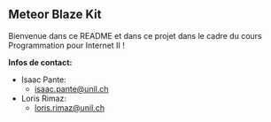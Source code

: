 <h2> Meteor Blaze Kit </h2>
<p> 
  Bienvenue dans ce README et dans ce projet dans le cadre du cours Programmation pour Internet II ! <br/>
</p>
<b> Infos de contact: </b>
<ul>
  <li>
    Isaac Pante:
      <ul>
        <li> <a href="mailto:isaac.pante@unil.ch"> isaac.pante@unil.ch </a> </li>
    </ul>
  </li>
  <li>
    Loris Rimaz:
      <ul>
        <li> <a href="mailto:loris.rimaz@unil.ch"> loris.rimaz@unil.ch </a> </li>
    </ul>
  </li>
</ul>
